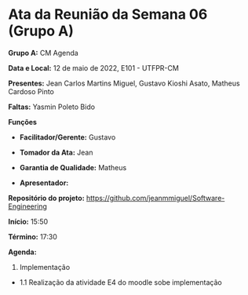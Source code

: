 # Ata da Reunião da Semana 06 (Grupo A)

**Grupo A:** CM Agenda 

**Data e Local:** 12 de maio de 2022, E101 - UTFPR-CM 

**Presentes:** Jean Carlos Martins Miguel, Gustavo Kioshi Asato, Matheus Cardoso Pinto

**Faltas:** Yasmin Poleto Bido

**Funções**

- **Facilitador/Gerente:** Gustavo

- **Tomador da Ata:** Jean

- **Garantia de Qualidade:** Matheus

- **Apresentador:** 

**Repositório do projeto:** https://github.com/jeanmmiguel/Software-Engineering

**Início:** 15:50

**Término:** 17:30

**Agenda:**

1. Implementação 

- 1.1 Realização da atividade E4 do moodle sobe implementação
